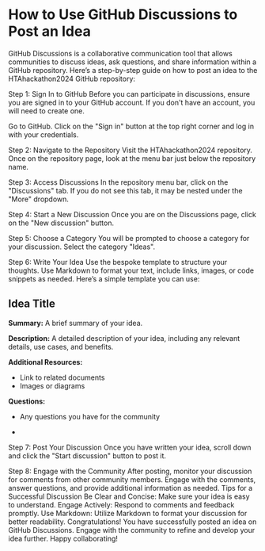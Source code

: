 # How to Use GitHub Discussions to Post an Idea

GitHub Discussions is a collaborative communication tool that allows communities to discuss ideas, ask questions, and share information within a GitHub repository. Here’s a step-by-step guide on how to post an idea to the HTAhackathon2024 GitHub repository:

Step 1: Sign In to GitHub
Before you can participate in discussions, ensure you are signed in to your GitHub account. If you don't have an account, you will need to create one.

Go to GitHub.
Click on the "Sign in" button at the top right corner and log in with your credentials.

Step 2: Navigate to the Repository
Visit the HTAhackathon2024 repository.
Once on the repository page, look at the menu bar just below the repository name.

Step 3: Access Discussions
In the repository menu bar, click on the "Discussions" tab. If you do not see this tab, it may be nested under the "More" dropdown.


Step 4: Start a New Discussion
Once you are on the Discussions page, click on the "New discussion" button.


Step 5: Choose a Category
You will be prompted to choose a category for your discussion. Select the category "Ideas".

Step 6: Write Your Idea
Use the bespoke template to structure your thoughts. Use Markdown to format your text, include links, images, or code snippets as needed.
Here’s a simple template you can use:

## Idea Title

**Summary:**
A brief summary of your idea.

**Description:**
A detailed description of your idea, including any relevant details, use cases, and benefits.

**Additional Resources:**
- Link to related documents
- Images or diagrams

**Questions:**
- Any questions you have for the community

- 
Step 7: Post Your Discussion
Once you have written your idea, scroll down and click the "Start discussion" button to post it.


Step 8: Engage with the Community
After posting, monitor your discussion for comments from other community members.
Engage with the comments, answer questions, and provide additional information as needed.
Tips for a Successful Discussion
Be Clear and Concise: Make sure your idea is easy to understand.
Engage Actively: Respond to comments and feedback promptly.
Use Markdown: Utilize Markdown to format your discussion for better readability.
Congratulations! You have successfully posted an idea on GitHub Discussions. Engage with the community to refine and develop your idea further. Happy collaborating!
